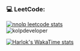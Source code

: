 ### 💻 LeetCode:
<div align="start">
    <a href="https://leetcode.com/u/moydodir/" target="_blank">
        <img src="https://leetcard.jacoblin.cool/moydodir?theme=dark" alt="nnolp leetcode stats">
    </a>
</div>



<img src="https://github-readme-stats.vercel.app/api?username=kolpdeveloper&show_icons=true&locale=en&theme=onedark" alt="kolpdeveloper" />

[![Harlok's WakaTime stats](https://github-readme-stats.vercel.app/api/wakatime?username=kolp&show_icons=true&theme=tokyonight&count_private=true&layout=compact)](https://github.com/anuraghazra/github-readme-stats)
